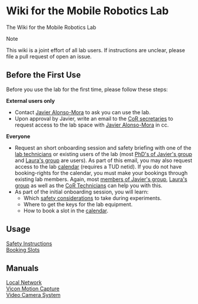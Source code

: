 # Wiki for the Mobile Robotics Lab
The Wiki for the Mobile Robotics Lab

> [!note]
> This wiki is a joint effort of all lab users. If instructions are unclear, please file a pull request of open an issue.

## Before the First Use

Before you use the lab for the first time, please follow these steps:

**External users only**
- Contact [Javier Alonso-Mora](mailto:J.AlonsoMora@tudelft.nl) to ask you can use the lab.
- Upon approval by Javier, write an email to the [CoR secretaries](mailto:Secretariaat-cor-me@tudelft.nl) to request access to the lab space with [Javier Alonso-Mora](mailto://J.AlonsoMora@tudelft.nl) in cc.

**Everyone**
- Request an short onboarding session and safety briefing with one of the [lab technicians](https://www.tudelft.nl/en/me/about/departments/cognitive-robotics-cor/people/technical-support) or existing users of the lab (most [PhD's of Javier's group](https://autonomousrobots.nl/people/) and [Laura's group](https://r2clab.com/?page_id=286#group-phd-id) are users).
As part of this email, you may also request access to the lab [calendar](./calendar.md) (requires a TUD netid).
If you do not have booking-rights for the calendar, you must make your bookings through existing lab members. Again, most [members of Javier's group]([https://www.tudelft.nl/en/me/about/departments/cognitive-robotics-cor/people/learning-and-autonomous-control](https://autonomousrobots.nl/people/)), [Laura's group](https://r2clab.com/?page_id=286#group-phd-id) as well as the [CoR Technicians](https://www.tudelft.nl/en/me/about/departments/cognitive-robotics-cor/people/technical-support) can help you with this.
- As part of the initial onboarding session, you will learn:
  - Which [safety considerations](safety.md) to take during experiments.
  - Where to get the keys for the lab equipment.
  - How to book a slot in the [calendar](calendar.md).

## Usage
[Safety Instructions](safety.md) <br />
[Booking Slots](calendar.md) <br />

## Manuals
[Local Network](network.md) <br />
[Vicon Motion Capture](mocap.md) <br />
[Video Camera System](cameras.md)
